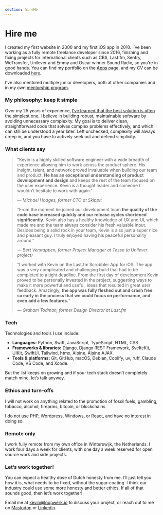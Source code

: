 ```yaml
---
section: hireMe
---
```


# Hire me

I created my first website in 2000 and my first iOS app in 2010. I’ve been working as a fully remote freelance developer since 2016, finishing and fixing projects for international clients such as CBS, Last.fm, Sentry, WeTransfer, Unilever and Emmy and Oscar winner Sound Radix, so you’re in good hands. You can find my portfolio on the [Apps](/apps/) page, and my CV can be downloaded [here](/about/KevinRenskers.pdf).

I’ve also mentored multiple junior developers, both at other companies and in my own [mentorship program](/mentor/).

### My philosophy: keep it simple

Over my 25 years of experience, [I’ve learned that the best solution is often the simplest one](/articles/2025/25-years-chasing-simplicity/). I believe in building robust, maintainable software by avoiding unnecessary complexity. My goal is to deliver clean, straightforward code that solves complex problems effectively, and which can still be understood a year later. Left unchecked, complexity will always creep in, and you have to actively seek out and defend simplicity.

### What clients say

> "Kevin is a highly skilled software engineer with a wide breadth of experience allowing him to work across the product sphere. His insight, talent, and network proved invaluable when building our team and product. **He has an exceptional understanding of product development and design** and keeps the rest of the team focused on the user experience. Kevin is a thought leader and someone I wouldn't hesitate to work with again."
>
> <cite>&mdash; Michael Hodges, former CTO at Skippit</cite>

> "From the moment he joined our development team **the quality of the code base increased quickly and our release cycles shortened significantly.** Kevin also has a healthy knowledge of UX and UI, which made me and the team always consider his fresh valuable input. Besides being a solid rock in your team, Kevin is also just a super nice and pleasant guy. I truly enjoyed having his peaceful personality around."
>
> <cite>&mdash; Bert Verstappen, former Project Manager at Tessa (a Unilever project)</cite>

> “I worked with Kevin on the Last.fm Scrobbler App for iOS. The app was a very complicated and challenging build that had to be completed to a tight deadline. From the first day of development Kevin proved to be personally invested in the project, suggesting ways to make it more powerful and useful, ideas that resulted in great user feedback. Amazingly, **the app was fully fleshed out and crash free so early in the process that we could focus on performance, and even add a few features.**”
> >
> <cite>&mdash; Graham Todman, former Design Director at Last.fm</cite>

### Tech

Technologies and tools I use include:

*   **Languages:** Python, Swift, JavaScript, TypeScript, HTML, CSS.
*   **Frameworks & libraries:** Django, Django REST Framework, SvelteKit, UIKit, SwiftUI, Tailwind, htmx, Alpine, Alpine AJAX.
*   **Tools & platforms:** Git, GitHub, macOS, Debian, Coolify, uv, ruff, Claude Code, VS Code, and Xcode.

But the list keeps on growing and if your tech stack doesn’t completely match mine, let’s talk anyway.

### Ethics and turn-offs
I will not work on anything related to the promotion of fossil fuels, gambling, tobacco, alcohol, firearms, bitcoin, or blockchains.

I do not use PHP, Wordpress, Windows, or React, and have no interest in doing so.

### Remote only
I work fully remote from my own office in Winterswijk, the Netherlands. I work four days a week for clients, with one day a week reserved for open source work and side projects.

### Let’s work together!
You can expect a healthy dose of Dutch honesty from me. I’ll just tell you how it is, what needs to be fixed, without the sugar-coating. I think our industry could use some more honesty and better ethics. If all of that sounds good, then let’s work together!

Email me at <kevin@loopwerk.io> to discuss your project, or reach out to me on [Mastodon](https://hachyderm.io/@kevinrenskers) or [LinkedIn](https://www.linkedin.com/in/kevinrenskers/).